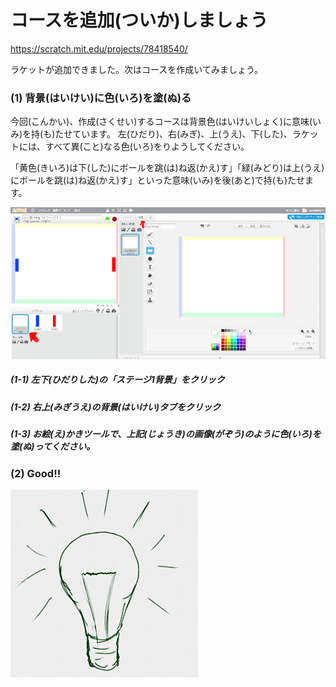 # コースを追加(ついか)しましょう
https://scratch.mit.edu/projects/78418540/

ラケットが追加できました。次はコースを作成いてみましょう。


### (1) 背景(はいけい)に色(いろ)を塗(ぬ)る
今回(こんかい)、作成(さくせい)するコースは背景色(はいけいしょく)に意味(いみ)を持(も)たせています。
左(ひだり)、右(みぎ)、上(うえ)、下(した)、ラケットには、すべて異(こと)なる色(いろ)をりようしてください。

「黄色(きいろ)は下(した)にボールを跳(は)ね返(かえ)す」「緑(みどり)は上(うえ)にボールを跳(は)ね返(かえ)す」といった意味(いみ)を後(あと)で持(も)たせます。

![](background_001a.png)

##### (1-1) 左下(ひだりした)の「ステージ1背景」をクリック
##### (1-2) 右上(みぎうえ)の背景(はいけい)タブをクリック
##### (1-3) お絵(え)かきツールで、上記(じょうき)の画像(がぞう)のように色(いろ)を塗(ぬ)ってください。

### (2) Good!!

![](../good.png)
